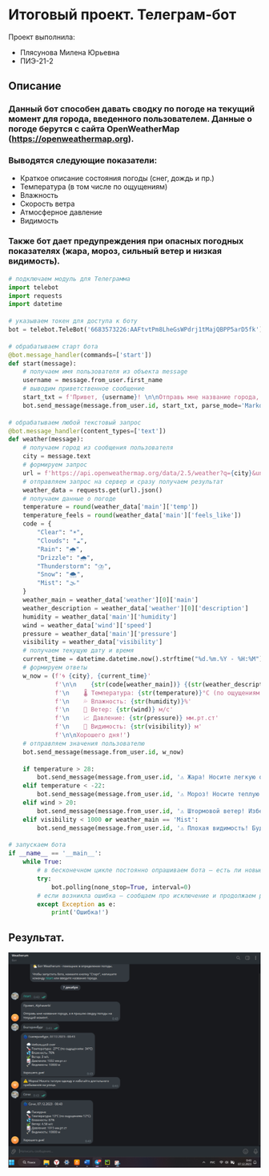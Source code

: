 # Итоговый проект. Телеграм-бот
Проект выполнила:
- Плясунова Милена Юрьевна
- ПИЭ-21-2

## Описание
### Данный бот способен давать сводку по погоде на текущий момент для города, введенного пользователем. Данные о погоде берутся с сайта OpenWeatherMap (https://openweathermap.org).
### Выводятся следующие показатели:
- Краткое описание состояния погоды (снег, дождь и пр.)
- Температура (в том числе по ощущениям)
- Влажность
- Скорость ветра
- Атмосферное давление
- Видимость
### Также бот дает предупреждения при опасных погодных показателях (жара, мороз, сильный ветер и низкая видимость).

```python
# подключаем модуль для Телеграмма
import telebot
import requests
import datetime

# указываем токен для доступа к боту
bot = telebot.TeleBot('6683573226:AAFtvtPm8LheGsWPdrj1tMajQBPP5arD5fk')

# обрабатываем старт бота
@bot.message_handler(commands=['start'])
def start(message):
    # получаем имя пользователя из объекта message
    username = message.from_user.first_name
    # выводим приветственное сообщение
    start_txt = f'Привет, {username}! \n\nОтправь мне название города, а я пришлю сводку погоды на текущий момент.'
    bot.send_message(message.from_user.id, start_txt, parse_mode='Markdown')

# обрабатываем любой текстовый запрос
@bot.message_handler(content_types=['text'])
def weather(message):
    # получаем город из сообщения пользователя
    city = message.text
    # формируем запрос
    url = f'https://api.openweathermap.org/data/2.5/weather?q={city}&units=metric&lang=ru&appid=79d1ca96933b0328e1c7e3e7a26cb347'
    # отправляем запрос на сервер и сразу получаем результат
    weather_data = requests.get(url).json()
    # получаем данные о погоде
    temperature = round(weather_data['main']['temp'])
    temperature_feels = round(weather_data['main']['feels_like'])
    code = {
        "Clear": "☀️",
        "Clouds": "☁️",
        "Rain": "🌧️",
        "Drizzle": "🌧️",
        "Thunderstorm": "⛈️",
        "Snow": "🌨️",
        "Mist": "🌫️"
    }
    weather_main = weather_data['weather'][0]['main']
    weather_description = weather_data['weather'][0]['description']
    humidity = weather_data['main']['humidity']
    wind = weather_data['wind']['speed']
    pressure = weather_data['main']['pressure']
    visibility = weather_data['visibility']
    # получаем текущую дату и время
    current_time = datetime.datetime.now().strftime("%d.%m.%Y - %H:%M")
    # формируем ответы
    w_now = (f'🌀️ {city}, {current_time}'
             f'\n\n    {str(code[weather_main])} {(str(weather_description)).capitalize()}'
             f'\n    🌡️ Температура: {str(temperature)}°C (по ощущениям {str(temperature_feels)}°C)'
             f'\n    💦 Влажность: {str(humidity)}%'
             f'\n    🍃 Ветер: {str(wind)} м/c'
             f'\n    📈 Давление: {str(pressure)} мм.рт.ст'
             f'\n    🔦 Видимость: {str(visibility)} м'
             f'\n\nХорошего дня!')
    # отправляем значения пользователю
    bot.send_message(message.from_user.id, w_now)

    if temperature > 28:
        bot.send_message(message.from_user.id, '⚠️ Жара! Носите легкую одежду, пейте достаточно воды, избегайте длительного нахождения на солнце.')
    elif temperature < -22:
        bot.send_message(message.from_user.id, '⚠️ Мороз! Носите теплую одежду и избегайте длительного пребывания на улице.')
    elif wind > 20:
        bot.send_message(message.from_user.id, '⚠️ Штормовой ветер! Избегайте открытых пространств и держитесь подальше от деревьев, рекламных щитов и других потенциально опасных объектов. По возможности не выходите на улицу.')
    elif visibility < 1000 or weather_main == 'Mist':
        bot.send_message(message.from_user.id, '⚠️ Плохая видимость! Будьте осторожны за рулем и на дорогах!')ТВ

# запускаем бота
if __name__ == '__main__':
    while True:
        # в бесконечном цикле постоянно опрашиваем бота — есть ли новые сообщения
        try:
            bot.polling(none_stop=True, interval=0)
        # если возникла ошибка — сообщаем про исключение и продолжаем работу
        except Exception as e:
            print('Ошибка!')
```

## Результат.
![Меню](https://github.com/Alphaverb/Software_Engineering/blob/Итоговый_проект/pic/1.png)

